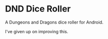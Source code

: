 # DND Dice Roller

A Dungeons and Dragons dice roller for Android.

I've given up on improving this.
